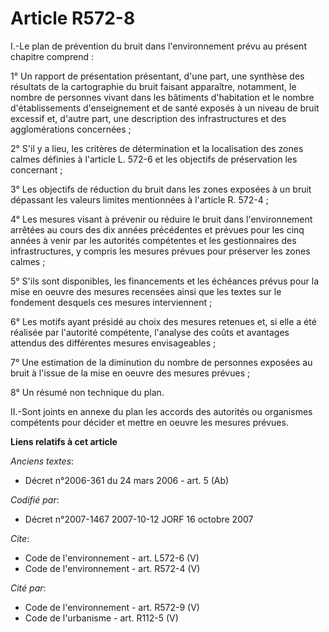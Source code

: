 # Article R572-8

I.-Le plan de prévention du bruit dans l'environnement prévu au présent chapitre comprend : 

1° Un rapport de présentation présentant, d'une part, une synthèse des résultats de la cartographie du bruit faisant
apparaître, notamment, le nombre de personnes vivant dans les bâtiments d'habitation et le nombre d'établissements
d'enseignement et de santé exposés à un niveau de bruit excessif et, d'autre part, une description des infrastructures et des
agglomérations concernées ; 

2° S'il y a lieu, les critères de détermination et la localisation des zones calmes définies à l'article L. 572-6 et les
objectifs de préservation les concernant ; 

3° Les objectifs de réduction du bruit dans les zones exposées à un bruit dépassant les valeurs limites mentionnées à
l'article R. 572-4 ; 

4° Les mesures visant à prévenir ou réduire le bruit dans l'environnement arrêtées au cours des dix années précédentes et
prévues pour les cinq années à venir par les autorités compétentes et les gestionnaires des infrastructures, y compris les
mesures prévues pour préserver les zones calmes ; 

5° S'ils sont disponibles, les financements et les échéances prévus pour la mise en oeuvre des mesures recensées ainsi que
les textes sur le fondement desquels ces mesures interviennent ; 

6° Les motifs ayant présidé au choix des mesures retenues et, si elle a été réalisée par l'autorité compétente, l'analyse des
coûts et avantages attendus des différentes mesures envisageables ; 

7° Une estimation de la diminution du nombre de personnes exposées au bruit à l'issue de la mise en oeuvre des mesures
prévues ; 

8° Un résumé non technique du plan. 

II.-Sont joints en annexe du plan les accords des autorités ou organismes compétents pour décider et mettre en oeuvre les
mesures prévues.

**Liens relatifs à cet article**

_Anciens textes_:

  - Décret n°2006-361 du 24 mars 2006 - art. 5 (Ab)

_Codifié par_:

  - Décret n°2007-1467 2007-10-12 JORF 16 octobre 2007

_Cite_:

  - Code de l'environnement - art. L572-6 (V)
  - Code de l'environnement - art. R572-4 (V)

_Cité par_:

  - Code de l'environnement - art. R572-9 (V)
  - Code de l'urbanisme - art. R112-5 (V)
